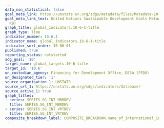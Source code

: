 ```yaml
---
data_non_statistical: false
goal_meta_link: https://unstats.un.org/sdgs/metadata/files/Metadata-10-06-01.pdf
goal_meta_link_text: United Nations Sustainable Development Goals Metadata (PDF 201
  KB)
graph_title: global_indicators.10-6-1-title
graph_type: line
indicator_number: 10.6.1
indicator_name: global_indicators.10-6-1-title
indicator_sort_order: 10-06-01
published: true
reporting_status: notstarted
sdg_goal: '10'
target_name: global_targets.10-6-title
target_id: '10.6'
un_custodian_agency: Financing for Development Office, DESA (FFDO)
un_designated_tier: '1'
source_organisation_1: UNSTATS
source_url_1: https://unstats.un.org/sdgs/indicators/database/
source_active_1: true
graph_titles:
- series: SERIES.SG_INT_MBRDEV
  title: SERIES.SG_INT_MBRDEV
- series: SERIES.SG_INT_VRTDEV
  title: SERIES.SG_INT_VRTDEV
composite_breakdown_label: COMPOSITE_BREAKDOWN.name_of_international_institution
---
```

